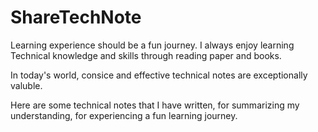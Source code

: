 # ShareTechNote

Learning experience should be a fun journey.  I always enjoy learning Technical knowledge and skills through reading paper and books.

In today's world, consice and effective technical notes are exceptionally valuble.

Here are some technical notes that I have written, for summarizing my understanding, for experiencing a fun learning journey.
